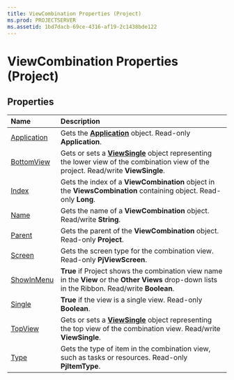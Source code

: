 ```yaml
---
title: ViewCombination Properties (Project)
ms.prod: PROJECTSERVER
ms.assetid: 1bd7dacb-69ce-4316-af19-2c1438bde122
---
```



# ViewCombination Properties (Project)

## Properties



|**Name**|**Description**|
|:-----|:-----|
|[Application](viewcombination-application-property-project.md)|Gets the  **[Application](application-object-project.md)** object. Read-only **Application**.|
|[BottomView](viewcombination-bottomview-property-project.md)|Gets or sets a  **[ViewSingle](viewsingle-object-project.md)** object representing the lower view of the combination view of the project. Read/write **ViewSingle**.|
|[Index](viewcombination-index-property-project.md)|Gets the index of a  **ViewCombination** object in the **ViewsCombination** containing object. Read-only **Long**.|
|[Name](viewcombination-name-property-project.md)|Gets the name of a  **ViewCombination** object. Read/write **String**.|
|[Parent](viewcombination-parent-property-project.md)|Gets the parent of the  **ViewCombination** object. Read-only **Project**.|
|[Screen](viewcombination-screen-property-project.md)|Gets the screen type for the combination view. Read-only  **PjViewScreen**.|
|[ShowInMenu](viewcombination-showinmenu-property-project.md)|**True** if Project shows the combination view name in the **View** or the **Other Views** drop-down lists in the Ribbon. Read/write **Boolean**.|
|[Single](viewcombination-single-property-project.md)|**True** if the view is a single view. Read-only **Boolean**.|
|[TopView](viewcombination-topview-property-project.md)|Gets or sets a  **[ViewSingle](viewsingle-object-project.md)** object representing the top view of the combination view. Read/write **ViewSingle**.|
|[Type](viewcombination-type-property-project.md)|Gets the type of item in the combination view, such as tasks or resources. Read-only  **PjItemType**.|

